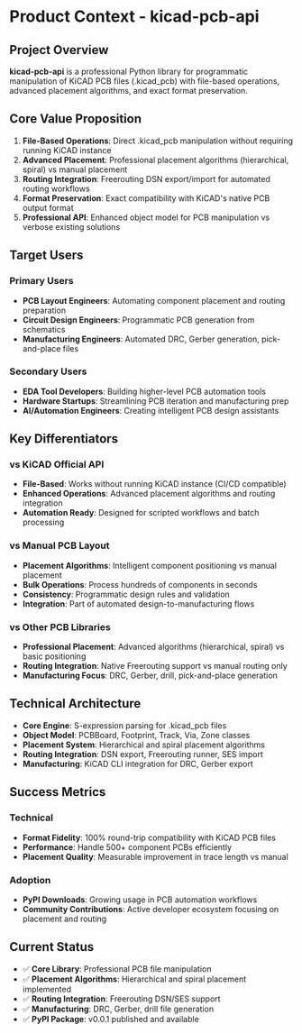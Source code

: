 # Product Context - kicad-pcb-api

## Project Overview

**kicad-pcb-api** is a professional Python library for programmatic manipulation of KiCAD PCB files (.kicad_pcb) with file-based operations, advanced placement algorithms, and exact format preservation.

## Core Value Proposition

1. **File-Based Operations**: Direct .kicad_pcb manipulation without requiring running KiCAD instance
2. **Advanced Placement**: Professional placement algorithms (hierarchical, spiral) vs manual placement
3. **Routing Integration**: Freerouting DSN export/import for automated routing workflows
4. **Format Preservation**: Exact compatibility with KiCAD's native PCB output format
5. **Professional API**: Enhanced object model for PCB manipulation vs verbose existing solutions

## Target Users

### Primary Users
- **PCB Layout Engineers**: Automating component placement and routing preparation
- **Circuit Design Engineers**: Programmatic PCB generation from schematics
- **Manufacturing Engineers**: Automated DRC, Gerber generation, pick-and-place files

### Secondary Users
- **EDA Tool Developers**: Building higher-level PCB automation tools
- **Hardware Startups**: Streamlining PCB iteration and manufacturing prep
- **AI/Automation Engineers**: Creating intelligent PCB design assistants

## Key Differentiators

### vs KiCAD Official API
- **File-Based**: Works without running KiCAD instance (CI/CD compatible)
- **Enhanced Operations**: Advanced placement algorithms and routing integration
- **Automation Ready**: Designed for scripted workflows and batch processing

### vs Manual PCB Layout
- **Placement Algorithms**: Intelligent component positioning vs manual placement
- **Bulk Operations**: Process hundreds of components in seconds
- **Consistency**: Programmatic design rules and validation
- **Integration**: Part of automated design-to-manufacturing flows

### vs Other PCB Libraries
- **Professional Placement**: Advanced algorithms (hierarchical, spiral) vs basic positioning
- **Routing Integration**: Native Freerouting support vs manual routing only
- **Manufacturing Focus**: DRC, Gerber, drill, pick-and-place generation

## Technical Architecture

- **Core Engine**: S-expression parsing for .kicad_pcb files
- **Object Model**: PCBBoard, Footprint, Track, Via, Zone classes
- **Placement System**: Hierarchical and spiral placement algorithms
- **Routing Integration**: DSN export, Freerouting runner, SES import
- **Manufacturing**: KiCAD CLI integration for DRC, Gerber export

## Success Metrics

### Technical
- **Format Fidelity**: 100% round-trip compatibility with KiCAD PCB files
- **Performance**: Handle 500+ component PCBs efficiently
- **Placement Quality**: Measurable improvement in trace length vs manual

### Adoption
- **PyPI Downloads**: Growing usage in PCB automation workflows
- **Community Contributions**: Active developer ecosystem focusing on placement and routing

## Current Status

- ✅ **Core Library**: Professional PCB file manipulation
- ✅ **Placement Algorithms**: Hierarchical and spiral placement implemented
- ✅ **Routing Integration**: Freerouting DSN/SES support
- ✅ **Manufacturing**: DRC, Gerber, drill file generation
- ✅ **PyPI Package**: v0.0.1 published and available